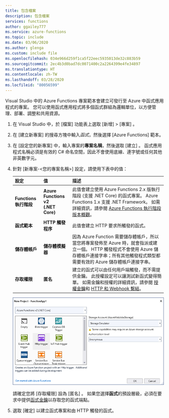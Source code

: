 ```yaml
---
title: 包含檔案
description: 包含檔案
services: functions
author: ggailey777
ms.service: azure-functions
ms.topic: include
ms.date: 03/06/2020
ms.author: glenga
ms.custom: include file
ms.openlocfilehash: 034e966d259f1ca5f22eec5935013de32c883b59
ms.sourcegitcommit: 2ec4b3d0bad7dc0071400c2a2264399e4fe34897
ms.translationtype: HT
ms.contentlocale: zh-TW
ms.lasthandoff: 03/28/2020
ms.locfileid: "80056599"
---
```

Visual Studio 中的 Azure Functions 專案範本會建立可發行至 Azure 中函式應用程式的專案。 您可以使用函式應用程式將多個函式群組為邏輯單位，以方便管理、部署、調整和共用資源。

1. 在 Visual Studio 中，於 [檔案]  功能表上選取 [新增]   > [專案]  。

1. 在 [建立新專案]  的搜尋方塊中輸入*函式*，然後選擇 [Azure Functions]  範本。

1. 在 [設定您的新專案]  中，輸入專案的**專案名稱**，然後選取 [建立]  。 函式應用程式名稱必須是有效的 C# 命名空間，因此不會使用底線、連字號或任何其他非英數字元。

1. 針對 [新專案-&lt;您的專案名稱&gt;]  設定，請使用下表中的值：

    | 設定      | 值  | 描述                      |
    | ------------ |  ------- |----------------------------------------- |
    | **Functions 執行階段** | **Azure Functions v2 <br />(.NET Core)** | 此值會建立使用 Azure Functions 2.x 版執行階段 (支援 .NET Core) 的函式專案。 Azure Functions 1.x 支援 .NET Framework。 如需詳細資訊，請參閱 [Azure Functions 執行階段版本概觀](../articles/azure-functions/functions-versions.md)。   |
    | **函式範本** | **HTTP 觸發程序** | 此值會建立 HTTP 要求所觸發的函式。 |
    | **儲存體帳戶**  | **儲存體模擬器** | 因為 Azure Function 需要儲存體帳戶，所以當您將專案發佈至 Azure 時，就會指派或建立一個。 HTTP 觸發程式不會使用 Azure 儲存體帳戶連接字串；所有其他觸發程式類型都需要有效的 Azure 儲存體帳戶連接字串。  |
    | **存取權限** | **匿名** | 建立的函式可以由任何用戶端觸發，而不需提供金鑰。 此授權設定可以讓測試新函式變得簡單。 如需金鑰和授權的詳細資訊，請參閱 [授權金鑰](../articles/azure-functions/functions-bindings-http-webhook-trigger.md#authorization-keys)和 [HTTP 和 Webhook 繫結](../articles/azure-functions/functions-bindings-http-webhook.md)。 |
    

    
    ![Azure Functions 專案設定](./media/functions-vs-tools-create/functions-project-settings.png)

    請確定您將 [存取權限]  設為 [匿名]  。 如果您選擇**函式**的預設層級，必須在要求中提供[函式金鑰](../articles/azure-functions/functions-bindings-http-webhook-trigger.md#authorization-keys)以存取您的函式端點。

1. 選取 [確定]  以建立函式專案和由 HTTP 觸發的函式。
